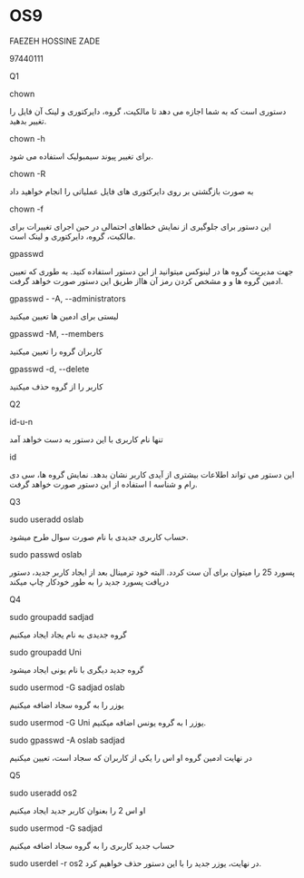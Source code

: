 # OS9

FAEZEH HOSSINE ZADE
 
97440111

Q1

chown

دستوری است که به شما اجازه می دهد تا مالکیت، گروه، دایرکتوری و  لینک آن فایل را تغییر بدهید.

chown -h

برای تغییر پیوند سیمبولیک استفاده می شود.

chown -R

به صورت بازگشتی بر روی دایرکتوری های فایل عملیاتی را انجام خواهید داد

chown -f 

این دستور برای جلوگیری از نمایش خطاهای احتمالی در حین اجرای تغییرات برای مالکیت، گروه، دایرکتوری و لینک است.



gpasswd

جهت مدیریت گروه ها در لینوکس میتوانید از این دستور استفاده کنید.
  به طوری که تعیین ادمین گروه ها و و مشخص کردن رمز آن هااز طریق این دستور صورت خواهد گرفت.
  
  gpasswd -  -A, --administrators  
  
  لیستی برای ادمین ها تعیین میکنید
  
  gpasswd -M, --members
  
  کاربران گروه  را تعیین میکنید
  
gpasswd -d, --delete

کاربر را از گروه حذف میکنید

Q2

id-u-n

تنها نام کاربری با این دستور به دست خواهد آمد

id

این دستور می تواند اطلاعات بیشتری از آیدی کاربر نشان بدهد. نمایش گروه ها، سی دی رام و  شناسه ا استفاده از این دستور صورت خواهد گرفت.

Q3

sudo useradd oslab

حساب کاربری جدیدی با نام صورت سوال طرح میشود.

sudo passwd oslab

پسورد 25 را میتوان برای آن ست کردد. البته خود ترمینال بعد از ایجاد کاربر جدید، دستور دریافت پسورد جدید را به طور خودکار چاپ میکند


Q4


sudo groupadd sadjad 

گروه جدیدی به نام یجاد ایجاد میکنیم


sudo groupadd Uni

گروه جدید دیگری با نام یونی ایجاد میشود

sudo usermod -G sadjad oslab

یوزر را به گروه سجاد اضافه میکنیم


sudo usermod -G Uni 
یوزر ا به گروه یونس اضافه میکنیم.

sudo gpasswd -A oslab sadjad

در نهایت ادمین گروه او اس را یکی از کاربران که سجاد است، تعیین میکنیم

Q5

sudo useradd os2

او اس 2 را بعنوان کاربر جدید ایجاد میکنیم

sudo usermod -G sadjad

حساب جدید کاربری را به گروه سجاد اضافه میکنیم

sudo userdel -r os2 
در نهایت، یوزر جدید را با این دستور حذف خواهیم کرد. 
